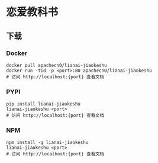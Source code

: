 # 恋爱教科书

## 下载

### Docker

```
docker pull apachecn0/lianai-jiaokeshu
docker run -tid -p <port>:80 apachecn0/lianai-jiaokeshu
# 访问 http://localhost:{port} 查看文档
```

### PYPI

```
pip install lianai-jiaokeshu
lianai-jiaokeshu <port>
# 访问 http://localhost:{port} 查看文档
```

### NPM

```
npm install -g lianai-jiaokeshu
lianai-jiaokeshu <port>
# 访问 http://localhost:{port} 查看文档
```